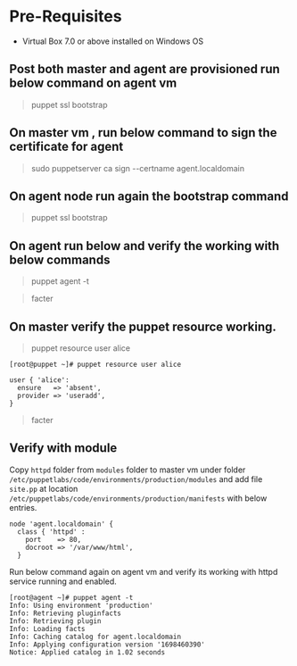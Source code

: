 # Pre-Requisites
- Virtual Box 7.0 or above installed on Windows OS

## Post both master and agent are provisioned run below command on agent vm

> puppet ssl bootstrap

## On master vm , run below command to sign the certificate for agent

> sudo puppetserver ca sign --certname agent.localdomain

## On agent node run again the bootstrap command

> puppet ssl bootstrap

## On agent run below and verify the working with below commands

> puppet agent -t

> facter

## On master verify the puppet resource working.

> puppet resource user alice

```
[root@puppet ~]# puppet resource user alice

user { 'alice':
  ensure   => 'absent',
  provider => 'useradd',
}
```
> facter

## Verify with module

Copy `httpd` folder from `modules` folder to master vm under folder `/etc/puppetlabs/code/environments/production/modules` and add file `site.pp` at location `/etc/puppetlabs/code/environments/production/manifests` with below entries.

```
node 'agent.localdomain' {
  class { 'httpd' :
    port    => 80,
    docroot => '/var/www/html',
  }
```

Run below command again on agent vm and verify its working with httpd service running and enabled.

```
[root@agent ~]# puppet agent -t
Info: Using environment 'production'
Info: Retrieving pluginfacts
Info: Retrieving plugin
Info: Loading facts
Info: Caching catalog for agent.localdomain
Info: Applying configuration version '1698460390'
Notice: Applied catalog in 1.02 seconds
```
